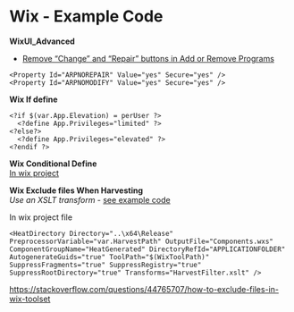 # Wix - Example Code

**WixUI_Advanced**
- [Remove “Change” and “Repair” buttons in Add or Remove Programs](https://stackoverflow.com/questions/1741857/remove-change-and-repair-buttons-in-add-or-remove-programs)<br>

```
<Property Id="ARPNOREPAIR" Value="yes" Secure="yes" /> 
<Property Id="ARPNOMODIFY" Value="yes" Secure="yes" />
```

**Wix If define**
```
<?if $(var.App.Elevation) = perUser ?>
  <?define App.Privileges="limited" ?>
<?else?>
  <?define App.Privileges="elevated" ?>
<?endif ?>
```

**Wix Conditional Define** <br>
[In wix project](https://stackoverflow.com/questions/1688569/wix-howto-set-the-name-of-the-msi-output-file-dynamically)<br>

**Wix Exclude files When Harvesting**<br>
*Use an XSLT transform* - [see example code](https://github.com/MingruiZhangW/Useful-Function-Database/blob/master/Wix/HarvestFilter.xslt)<br>

In wix project file
```
<HeatDirectory Directory="..\x64\Release" PreprocessorVariable="var.HarvestPath" OutputFile="Components.wxs" ComponentGroupName="HeatGenerated" DirectoryRefId="APPLICATIONFOLDER" AutogenerateGuids="true" ToolPath="$(WixToolPath)" SuppressFragments="true" SuppressRegistry="true" SuppressRootDirectory="true" Transforms="HarvestFilter.xslt" />
```
https://stackoverflow.com/questions/44765707/how-to-exclude-files-in-wix-toolset

